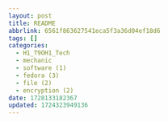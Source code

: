 ```yaml
---
layout: post
title: README
abbrlink: 6561f863627541eca5f3a36d04ef18d6
tags: []
categories:
  - H1_T9OH1_Tech
  - mechanic
  - software (1)
  - fedora (3)
  - file (2)
  - encryption (2)
date: 1728133182367
updated: 1724323949136
---
```

